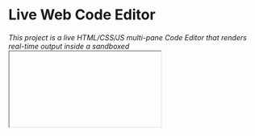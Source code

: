 # Live Web Code Editor

###### This project is a live HTML/CSS/JS multi-pane Code Editor that renders real-time output inside a sandboxed <iframe> for secure previewing. Developed with vanilla JavaScript, it uses DOM manipulation, input tracking, and dynamic code injection to instantly update the output as the user types. Template literals and scoped event architecture are used for efficient updates, ensuring a smooth editing workflow. The interface supports isolated execution of user code, making it ideal for learning, prototyping, and front-end experimentation.

#### Link -> [Check out the Project Demo here](https://drive.google.com/file/d/1zhAsqCRjcNvGO3Ltr9rLDROYSrnIv_gR/view?usp=drive_link)
